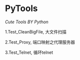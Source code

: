# PyTools
_Cute Tools BY Python_

1.Test_CleanBigFile, 大文件扫描

2.Test_Proxy, 端口映射之代理服务器

3.Test_Telnet, 循环telnet

